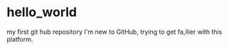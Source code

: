 # hello_world
my first git hub repository
I'm new to GitHub, trying to get fa,ilier with this platform.
